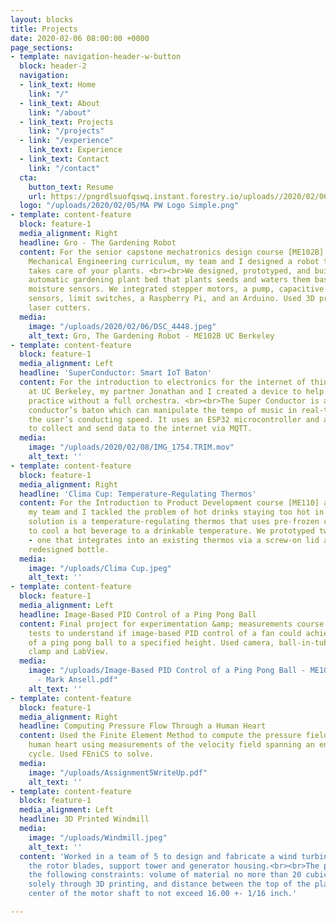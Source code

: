 ```yaml
---
layout: blocks
title: Projects
date: 2020-02-06 08:00:00 +0000
page_sections:
- template: navigation-header-w-button
  block: header-2
  navigation:
  - link_text: Home
    link: "/"
  - link_text: About
    link: "/about"
  - link_text: Projects
    link: "/projects"
  - link: "/experience"
    link_text: Experience
  - link_text: Contact
    link: "/contact"
  cta:
    button_text: Resume
    url: https://pngrdlsuofqswq.instant.forestry.io/uploads//2020/02/06/mark-ansell-resume-2019.pdf
  logo: "/uploads/2020/02/05/MA PW Logo Simple.png"
- template: content-feature
  block: feature-1
  media_alignment: Right
  headline: Gro - The Gardening Robot
  content: For the senior capstone mechatronics design course [ME102B] in UC Berkeley's
    Mechanical Engineering curriculum, my team and I designed a robot that autonomously
    takes care of your plants. <br><br>We designed, prototyped, and built an app-based
    automatic gardening plant bed that plants seeds and waters them based on soil
    moisture sensors. We integrated stepper motors, a pump, capacitive soil moisture
    sensors, limit switches, a Raspberry Pi, and an Arduino. Used 3D printers and
    laser cutters.
  media:
    image: "/uploads/2020/02/06/DSC_4448.jpeg"
    alt_text: Gro, The Gardening Robot - ME102B UC Berkeley
- template: content-feature
  block: feature-1
  media_alignment: Left
  headline: 'SuperConductor: Smart IoT Baton'
  content: For the introduction to electronics for the internet of things course [EE49]
    at UC Berkeley, my partner Jonathan and I created a device to help conductors
    practice without a full orchestra. <br><br>The Super Conductor is an electronic
    conductor’s baton which can manipulate the tempo of music in real-time based on
    the user’s conducting speed. It uses an ESP32 microcontroller and a MPU9250 sensor
    to collect and send data to the internet via MQTT.
  media:
    image: "/uploads/2020/02/08/IMG_1754.TRIM.mov"
    alt_text: ''
- template: content-feature
  block: feature-1
  media_alignment: Right
  headline: 'Clima Cup: Temperature-Regulating Thermos'
  content: For the Introduction to Product Development course [ME110] at UC Berkeley,
    my team and I tackled the problem of hot drinks staying too hot in thermoses.<br><br>Our
    solution is a temperature-regulating thermos that uses pre-frozen cooling rods
    to cool a hot beverage to a drinkable temperature. We prototyped two variants
    - one that integrates into an existing thermos via a screw-on lid and a fully
    redesigned bottle.
  media:
    image: "/uploads/Clima Cup.jpeg"
    alt_text: ''
- template: content-feature
  block: feature-1
  media_alignment: Left
  headline: Image-Based PID Control of a Ping Pong Ball
  content: Final project for experimentation &amp; measurements course [ME103].<br><br>Performed
    tests to understand if image-based PID control of a fan could achieve descent
    of a ping pong ball to a specified height. Used camera, ball-in-tube setup, custom
    clamp and LabView.
  media:
    image: "/uploads/Image-Based PID Control of a Ping Pong Ball - ME103 Final Report
      - Mark Ansell.pdf"
    alt_text: ''
- template: content-feature
  block: feature-1
  media_alignment: Right
  headline: Computing Pressure Flow Through a Human Heart
  content: Used the Finite Element Method to compute the pressure field through a
    human heart using measurements of the velocity field spanning an entire cardiac
    cycle. Used FEniCS to solve.
  media:
    image: "/uploads/Assignment5WriteUp.pdf"
    alt_text: ''
- template: content-feature
  block: feature-1
  media_alignment: Left
  headline: 3D Printed Windmill
  media:
    image: "/uploads/Windmill.jpeg"
    alt_text: ''
  content: 'Worked in a team of 5 to design and fabricate a wind turbine, which included
    the rotor blades, support tower and generator housing.<br><br>The professor specified
    the following constraints: volume of material no more than 20 cubic inches, fabrication
    solely through 3D printing, and distance between the top of the platform and the
    center of the motor shaft to not exceed 16.00 +- 1/16 inch.'

---
```


